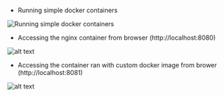

* Running simple docker containers

![Running simple docker containers](<Screenshot 2025-04-08 at 11.42.50 PM.png>)

* Accessing the nginx container from browser (http://localhost:8080)

![alt text](<Screenshot 2025-04-08 at 11.43.35 PM.png>)

* Accessing the container ran with custom docker image from brower (http://localhost:8081)

![alt text](<Screenshot 2025-04-08 at 11.43.26 PM.png>)